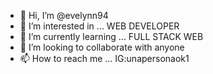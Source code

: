 - 👋 Hi, I’m @evelynn94
- 👀 I’m interested in ... WEB DEVELOPER
- 🌱 I’m currently learning ... FULL STACK WEB
- 💞️ I’m looking to collaborate with anyone
- 📫 How to reach me ... IG:unapersonaok1

<!---
evelynn94/evelynn94 is a ✨ special ✨ repository because its `README.md` (this file) appears on your GitHub profile.
You can click the Preview link to take a look at your changes.
--->
